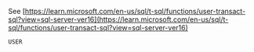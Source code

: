 See [https://learn.microsoft.com/en-us/sql/t-sql/functions/user-transact-sql?view=sql-server-ver16](https://learn.microsoft.com/en-us/sql/t-sql/functions/user-transact-sql?view=sql-server-ver16)
```
USER
```
